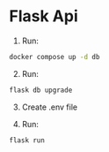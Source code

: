 # Flask Api

1. Run:

```bash
docker compose up -d db
```


2. Run:

```bash
flask db upgrade
```


3. Create .env file


4. Run:

```bash
flask run
```
